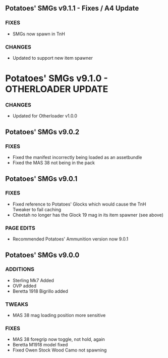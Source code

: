 ## Potatoes' SMGs v9.1.1 - Fixes / A4 Update

### FIXES
- SMGs now spawn in TnH

### CHANGES
- Updated to support new item spawner

# Potatoes' SMGs v9.1.0 - OTHERLOADER UPDATE

### CHANGES
- Updated for Otherloader v1.0.0

## Potatoes' SMGs v9.0.2

### FIXES
- Fixed the manifest incorrectly being loaded as an assetbundle
- Fixed the MAS 38 not being in the pack

## Potatoes' SMGs v9.0.1

### FIXES
- Fixed reference to Potatoes' Glocks which would cause the TnH Tweaker to fail caching
- Cheetah no longer has the Glock 19 mag in its item spawner (see above)

### PAGE EDITS
- Recommended Potatoes' Ammunition version now 9.0.1


## Potatoes' SMGs v9.0.0

### ADDITIONS
- Sterling Mk7 Added
- OVP added
- Beretta 1918 Bigrillo added

### TWEAKS
- MAS 38 mag loading position more sensitive

### FIXES
- MAS 38 foregrip now toggle, not hold, again
- Beretta M1918 model fixed
- Fixed Owen Stock Wood Camo not spawning
